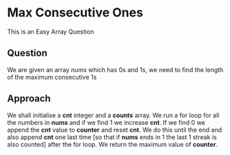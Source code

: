 # Max Consecutive Ones

This is an Easy Array Question

## Question 
We are given an array *nums* which has 0s and 1s, we need to find the length of the maximum consecutive 1s

## Approach
We shall initialise a **cnt** integer and a **counts** array. We run a for loop for all the numbers in **nums** and if we find 1 we increase **cnt**.
If we find 0 we append the **cnt** value to **counter** and reset **cnt**. We do this until the end and also append **cnt** one last time [so that if **nums** ends in 1 the last 1 streak is also counted]
after the for loop.
We return the maximum value of **counter**.
